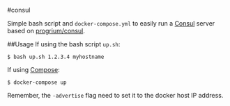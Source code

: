 #consul

Simple bash script and `docker-compose.yml` to easily run a [Consul](https://www.consul.io/) server based on [progrium/consul](https://github.com/progrium/docker-consul).

##Usage
If using the bash script `up.sh`:

```console
$ bash up.sh 1.2.3.4 myhostname
```

If using [Compose]():

```console
$ docker-compose up
```

Remember, the `-advertise` flag need to set it to the docker host IP address.
